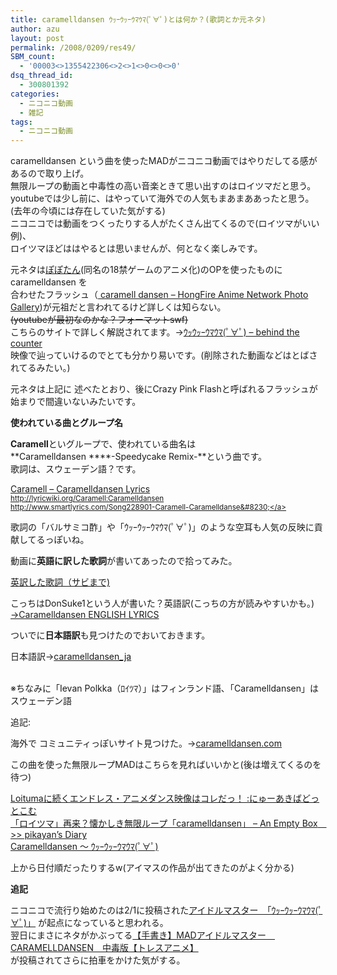 ```yaml
---
title: caramelldansen ｳｯｰｳｯｰｳﾏｳﾏ(ﾟ∀ﾟ)とは何か？(歌詞とか元ネタ)
author: azu
layout: post
permalink: /2008/0209/res49/
SBM_count:
  - '00003<>1355422306<>2<>1<>0<>0<>0'
dsq_thread_id:
  - 300801392
categories:
  - ニコニコ動画
  - 雑記
tags:
  - ニコニコ動画
---
```

caramelldansen という曲を使ったMADがニコニコ動画ではやりだしてる感があるので取り上げ。  
無限ループの動画と中毒性の高い音楽ときて思い出すのはロイツマだと思う。  
youtubeでは少し前に、はやっていて海外での人気もまあまああったと思う。 (去年の今頃には存在していた気がする)  
ニコニコでは動画をつくったりする人がたくさん出てくるので(ロイツマがいい例)、  
ロイツマほどははやるとは思いませんが、何となく楽しみです。

元ネタは[ぽぽたん][1](同名の18禁ゲームのアニメ化)のOPを使ったものにcaramelldansen を  
合わせたフラッシュ（[ caramell dansen &#8211; HongFire Anime Network Photo Gallery][2])が元祖だと言われてるけど詳しくは知らない。  
<strike> (youtubeが最初なのかな？フォーマットswf)  
</strike>こちらのサイトで詳しく解説されてます。→[ｳｯｳｯｰｳﾏｳﾏ(ﾟ∀ﾟ) &#8211; behind the counter][3]  
映像で辿っていけるのでとても分かり易いです。(削除された動画などはとばされてるみたい。)

元ネタは上記に 述べたとおり、後にCrazy Pink <span class="keyword">Flashと呼ばれるフラッシュが始まりで間違いないみたいです。</span>

**使われている曲とグループ名**

**Caramell**といグループで、使われている曲名は  
**Caramelldansen ****-Speedycake Remix-**という曲です。  
歌詞は、スウェーデン語？です。

[Caramell &#8211; Caramelldansen Lyrics][4]  
<small><a href="http://lyricwiki.org/Caramell:Caramelldansen" target="new">http://lyricwiki.org/Caramell:Caramelldansen</a><br /> <a href="http://www.smartlyrics.com/Song228901-Caramell-Caramelldansen-lyrics.aspx#" target="new">http://www.smartlyrics.com/Song228901-Caramell-Caramelldanse&#8230;</a></small>

歌詞の「<span class="keyword">バルサミコ</span>酢」や「ｳｯｰｳｯｰｳﾏｳﾏ(ﾟ∀ﾟ)」のような空耳も人気の反映に貢献してるっぽいね。

動画に**英語に訳した歌詞**が書いてあったので拾ってみた。

[英訳した歌詞（サビまで)][5]

こっちはDonSuke1という人が書いた？英語訳(こっちの方が読みやすいかも。)  
[→Caramelldansen ENGLISH LYRICS][6]

ついでに**日本語訳**も見つけたのでおいておきます。

日本語訳→[caramelldansen_ja][7]

[][7]  
※ちなみに「Ievan Polkka（ﾛｲﾂﾏ）」はフィンランド語､「Caramelldansen」はスウェーデン語

追記:

海外で コミュニティっぽいサイト見つけた。→[caramelldansen.com][8]

この曲を使った無限ループMADはこちらを見ればいいかと(後は増えてくるのを待つ)

[Loitumaに続くエンドレス・アニメダンス映像はコレだっ！ :にゅーあきばどっとこむ][9]  
[「ロイツマ」再来？懐かしき無限ループ「caramelldansen」 &#8211; An Empty Box　>> pikayan’s Diary][10]  
[Caramelldansen ～ ｳｯｰｳｯｰｳﾏｳﾏ(ﾟ∀ﾟ)][11]

上から日付順だったりするw(アイマスの作品が出てきたのがよく分かる)

**追記**

ニコニコで流行り始めたのは2/1に投稿された<a href="http://www.nicovideo.jp/watch/sm2190589" class="video">アイドルマスター　「ｳｯｰｳｯｰｳﾏｳﾏ(ﾟ∀ﾟ)」</a> が起点になっていると思われる。  
翌日にまさにネタがかぶってる<a href="http://www.nicovideo.jp/watch/sm2201564" class="video">【手書き】MADアイドルマスター　CARAMELLDANSEN　中毒版【トレスアニメ】</a>  
が投稿されてさらに拍車をかけた気がする。

 [1]: http://d.hatena.ne.jp/keyword/%A4%DD%A4%DD%A4%BF%A4%F3
 [2]: http://www.caramelldansen.com/node/53
 [3]: http://d.hatena.ne.jp/suikyo/20080212/p1
 [4]: http://www.lyrics007.com/Caramell%20Lyrics/Caramelldansen%20Lyrics.html
 [5]: https://efcl.info/wp-content/uploads/2008/02/wewonderisyoureadytolastwith.txt "英訳した歌詞サビまで"
 [6]: http://www.caramelldansen.com/node/71
 [7]: https://efcl.info/wp-content/uploads/2008/02/caramelldansen_ja.txt "caramelldansen_ja.txt"
 [8]: http://www.caramelldansen.com/
 [9]: http://www.new-akiba.com/archives/2007/03/loituma_8.html
 [10]: http://d.hatena.ne.jp/pikayan/20080201/p2
 [11]: http://tangerine.sweetstyle.jp/?eid=746576
